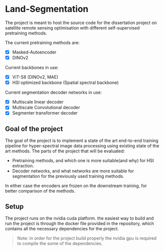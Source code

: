 # Land-Segmentation

The project is meant to host the source code for the dissertation project on satellite remote sensing optimisation with different self-supervised pretraining methods.

The current pretraining methods are:
- [x] Masked-Autoencoder
- [x] DINOv2

Current backbones in use:
- [x] ViT-S8 (DINOv2, MAE)
- [x] HSI optimized backbone (Spatial spectral backbone)

Current segmentation decoder networks in use:
- [x] Multiscale linear decoder
- [x] Multiscale Convolutional decoder
- [x] Segmenter transformer decoder

## Goal of the project
The goal of the project is to implement a state of the art end-to-end training pipeline for hyper-spectral image data processing using existing state of the art methods.
The parts of the project that will be evaluated:
- Pretraining methods, and which one is more suitable(and why) for HSI extraction.
- Decoder networks, and what networks are more suitable for segmentation for the previously used training methods.

In either case the encoders are frozen on the downstream training, for better comparison of the methods.


## Setup
The project runs on the nvidia cuda platform. the easiest way to build and run the project is through the docker file provided in the repository, which contains all the necessary dependencies for the project.
> Note: in order for the project build properly the nvidia gpu is required to compile the some of the dependencies.



